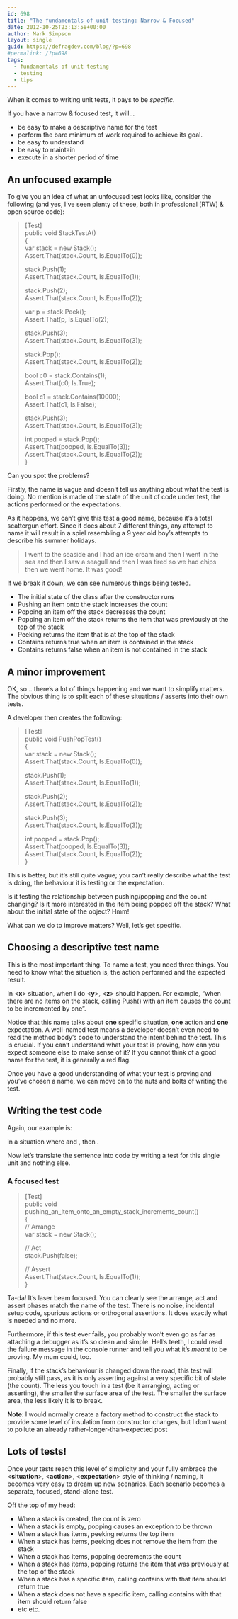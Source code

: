 ```yaml
---
id: 698
title: "The fundamentals of unit testing: Narrow & Focused"
date: 2012-10-25T23:13:58+00:00
author: Mark Simpson
layout: single
guid: https://defragdev.com/blog/?p=698
#permalink: /?p=698
tags:
  - fundamentals of unit testing
  - testing
  - tips
---
```

When it comes to writing unit tests, it pays to be _specific_. 

If you have a narrow & focused test, it will...

* be easy to make a descriptive name for the test 
* perform the bare minimum of work required to achieve its goal. 
* be easy to understand 
* be easy to maintain 
* execute in a shorter period of time 

## An unfocused example

To give you an idea of what an unfocused test looks like, consider the following (and yes, I’ve seen plenty of these, both in professional [RTW] & open source code):

> [Test]  
> public void StackTestA()  
> {  
>  var stack = new Stack<int>();  
>  Assert.That(stack.Count, Is.EqualTo(0)); 
> 
>  stack.Push(1);  
>  Assert.That(stack.Count, Is.EqualTo(1)); 
> 
>  stack.Push(2);  
>  Assert.That(stack.Count, Is.EqualTo(2)); 
> 
>  var p = stack.Peek();  
>  Assert.That(p, Is.EqualTo(2);  
>   
>  stack.Push(3);  
>  Assert.That(stack.Count, Is.EqualTo(3));  
>   
>  stack.Pop();  
>  Assert.That(stack.Count, Is.EqualTo(2));  
>   
>  bool c0 = stack.Contains(1);  
>  Assert.That(c0, Is.True);  
>   
>  bool c1 = stack.Contains(10000);  
>  Assert.That(c1, Is.False);  
>   
>  stack.Push(3);  
>  Assert.That(stack.Count, Is.EqualTo(3)); 
> 
>  int popped = stack.Pop();  
>  Assert.That(popped, Is.EqualTo(3));  
>  Assert.That(stack.Count, Is.EqualTo(2));  
> }

Can you spot the problems? 

Firstly, the name is vague and doesn’t tell us anything about what the test is doing. No mention is made of the state of the unit of code under test, the actions performed or the expectations. 

As it happens, we can’t give this test a good name, because it’s a total scattergun effort. Since it does about 7 different things, any attempt to name it will result in a spiel resembling a 9 year old boy’s attempts to describe his summer holidays. 

> I went to the seaside and I had an ice cream and then I went in the sea and then I saw a seagull and then I was tired so we had chips then we went home. It was good!

If we break it down, we can see numerous things being tested. 

  * The initial state of the class after the constructor runs 
  * Pushing an item onto the stack increases the count 
  * Popping an item off the stack decreases the count 
  * Popping an item off the stack returns the item that was previously at the top of the stack 
  * Peeking returns the item that is at the top of the stack 
  * Contains returns true when an item is contained in the stack 
  * Contains returns false when an item is not contained in the stack 

## A minor improvement

OK, so .. there’s a lot of things happening and we want to simplify matters. The obvious thing is to split each of these situations / asserts into their own tests. 

A developer then creates the following:

> [Test]  
> public void PushPopTest()  
> {  
>  var stack = new Stack<int>();  
>  Assert.That(stack.Count, Is.EqualTo(0)); 
> 
>  stack.Push(1);  
>  Assert.That(stack.Count, Is.EqualTo(1)); 
> 
>  stack.Push(2);  
>  Assert.That(stack.Count, Is.EqualTo(2)); 
> 
>  stack.Push(3);  
>  Assert.That(stack.Count, Is.EqualTo(3)); 
> 
>  int popped = stack.Pop();  
>  Assert.That(popped, Is.EqualTo(3));  
>  Assert.That(stack.Count, Is.EqualTo(2));  
> }

This is better, but it’s still quite vague; you can’t really describe what the test is doing, the behaviour it is testing or the expectation. 

Is it testing the relationship between pushing/popping and the count changing? Is it more interested in the item being popped off the stack? What about the initial state of the object? Hmm!

What can we do to improve matters? Well, let’s get specific.

## Choosing a descriptive test name

This is the most important thing. To name a test, you need three things. You need to know what the situation is, the action performed and the expected result. 

In <**x**> situation, when I do <**y**>, <**z**> should happen. For example, “when there are no items on the stack, calling Push() with an item causes the count to be incremented by one”. 

Notice that this name talks about **one** specific situation, **one** action and **one** expectation. A well-named test means a developer doesn’t even need to read the method body’s code to understand the intent behind the test. This is crucial. If you can’t understand what your test is proving, how can you expect someone else to make sense of it? If you cannot think of a good name for the test, it is generally a red flag.

Once you have a good understanding of what your test is proving and you’ve chosen a name, we can move on to the nuts and bolts of writing the test.

## 

## Writing the test code

Again, our example is:

in a situation where **<The stack is empty>** and **<An item is pushed>**, then **<The count is incremented to one>**.

Now let’s translate the sentence into code by writing a test for this single unit and nothing else.

### 

### A focused test

> [Test]  
> public void pushing\_an\_item\_onto\_an\_empty\_stack\_increments\_count()  
> {  
>  // Arrange  
>  var stack = new Stack<bool>();  
>   
>  // Act  
>  stack.Push(false);  
>   
>  // Assert  
>  Assert.That(stack.Count, Is.EqualTo(1));  
> }

Ta-da! It’s laser beam focused. You can clearly see the arrange, act and assert phases match the name of the test. There is no noise, incidental setup code, spurious actions or orthogonal assertions. It does exactly what is needed and no more. 

Furthermore, if this test ever fails, you probably won’t even go as far as attaching a debugger as it’s so clean and simple. Hell’s teeth, I could read the failure message in the console runner and tell you what it’s _meant_ to be proving. My mum could, too. 

Finally, if the stack’s behaviour is changed down the road, this test will probably still pass, as it is only asserting against a very specific bit of state (the count). The less you touch in a test (be it arranging, acting or asserting), the smaller the surface area of the test. The smaller the surface area, the less likely it is to break.

**Note**: I would normally create a factory method to construct the stack to provide some level of insulation from constructor changes, but I don’t want to pollute an already rather-longer-than-expected post 

## Lots of tests!

Once your tests reach this level of simplicity and your fully embrace the <**situation**>, <**action**>, <**expectation**> style of thinking / naming, it becomes very easy to dream up new scenarios. Each scenario becomes a separate, focused, stand-alone test.

Off the top of my head:

  * When a stack is created, the count is zero 
  * When a stack is empty, popping causes an exception to be thrown 
  * When a stack has items, peeking returns the top item 
  * When a stack has items, peeking does not remove the item from the stack 
  * When a stack has items, popping decrements the count 
  * When a stack has items, popping returns the item that was previously at the top of the stack 
  * When a stack has a specific item, calling contains with that item should return true 
  * When a stack does not have a specific item, calling contains with that item should return false 
  * etc etc.